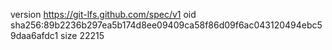 version https://git-lfs.github.com/spec/v1
oid sha256:89b2236b297ea5b174d8ee09409ca58f86d09f6ac043120494ebc59daa6afdc1
size 22215
